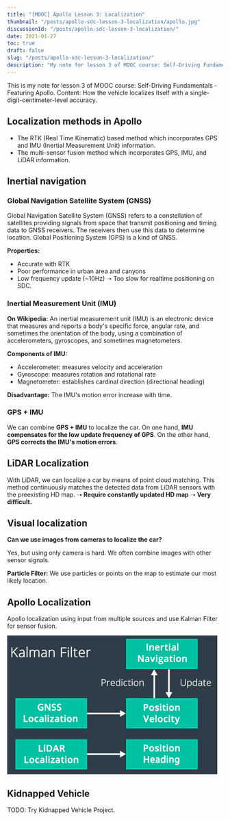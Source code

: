 ```yaml
---
title: "[MOOC] Apollo Lesson 3: Localization"
thumbnail: "/posts/apollo-sdc-lesson-3-localization/apollo.jpg"
discussionId: "/posts/apollo-sdc-lesson-3-localization/"
date: 2021-01-27
toc: true
draft: false
slug: "/posts/apollo-sdc-lesson-3-localization/"
description: "My note for lesson 3 of MOOC course: Self-Driving Fundamentals - Featuring Apollo. Content: How the vehicle localizes itself with a single-digit-centimeter-level accuracy."
---
```


This is my note for lesson 3 of MOOC course: Self-Driving Fundamentals - Featuring Apollo. Content: How the vehicle localizes itself with a single-digit-centimeter-level accuracy.


## Localization methods in Apollo

- The RTK (Real Time Kinematic) based method which incorporates GPS and IMU (Inertial Measurement Unit) information.
- The multi-sensor fusion method which incorporates GPS, IMU, and LiDAR information.

## Inertial navigation

### Global Navigation Satellite System (GNSS)

Global Navigation Satellite System (GNSS) refers to a constellation of satellites providing signals from space that transmit positioning and timing data to GNSS receivers. The receivers then use this data to determine location. Global Positioning System (GPS) is a kind of GNSS.

**Properties:**
- Accurate with RTK
- Poor performance in urban area and canyons
- Low frequency update (~10Hz) ➝ Too slow for realtime positioning on SDC.


### Inertial Measurement Unit (IMU)

**On Wikipedia:**
An inertial measurement unit (IMU) is an electronic device that measures and reports a body's specific force, angular rate, and sometimes the orientation of the body, using a combination of accelerometers, gyroscopes, and sometimes magnetometers.

**Components of IMU:**
- Accelerometer: measures velocity and acceleration
- Gyroscope: measures rotation and rotational rate
- Magnetometer: establishes cardinal direction (directional heading)

**Disadvantage:** The IMU's motion error increase with time.

### GPS + IMU

We can combine **GPS + IMU** to localize the car. On one hand, **IMU compensates for the low update frequency of GPS**. On the other hand, **GPS corrects the IMU's motion errors**.

## LiDAR Localization

With LiDAR, we can localize a car by means of point cloud matching. This method continuously matches the detected data from LiDAR sensors with the preexisting HD map. ➝ **Require constantly updated HD map** ➝ **Very difficult.**

## Visual localization

**Can we use images from cameras to localize the car?**

Yes, but using only camera is hard. We often combine images with other sensor signals.

**Particle Filter:** We use particles or points on the map to estimate our most likely location.

## Apollo Localization

Apollo localization using input from multiple sources and use Kalman Filter for sensor fusion.

![Sensor fusion for localization](sensor-fusion-with-km.png)

## Kidnapped Vehicle

TODO: Try Kidnapped Vehicle Project.


